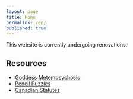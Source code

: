 ```yaml
---
layout: page
title: Home
permalink: /en/
published: true
---
```

This website is currently undergoing renovations.

Resources
---------
* [Goddess Metempsychosis](goddess-metempsychosis)
* [Pencil Puzzles](pencil-puzzles)
* [Canadian Statutes](statutes)